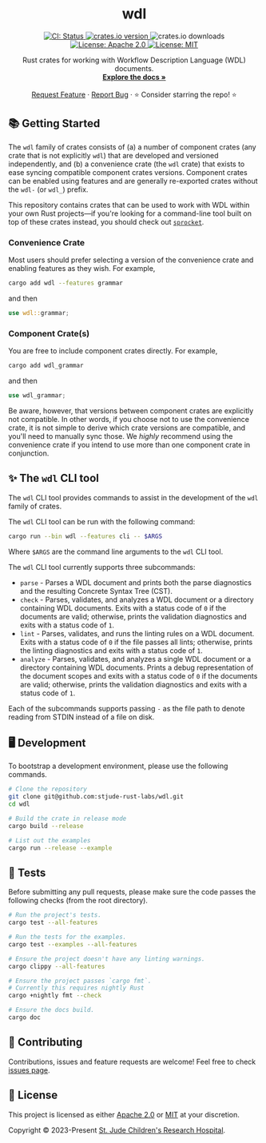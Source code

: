 <p align="center">
  <h1 align="center">
    wdl
  </h1>

  <p align="center">
    <a href="https://github.com/stjude-rust-labs/wdl/actions/workflows/CI.yml" target="_blank">
      <img alt="CI: Status" src="https://github.com/stjude-rust-labs/wdl/actions/workflows/CI.yml/badge.svg" />
    </a>
    <a href="https://crates.io/crates/wdl" target="_blank">
      <img alt="crates.io version" src="https://img.shields.io/crates/v/wdl">
    </a>
    <img alt="crates.io downloads" src="https://img.shields.io/crates/d/wdl">
    <a href="https://github.com/stjude-rust-labs/wdl/blob/main/LICENSE-APACHE" target="_blank">
      <img alt="License: Apache 2.0" src="https://img.shields.io/badge/license-Apache 2.0-blue.svg" />
    </a>
    <a href="https://github.com/stjude-rust-labs/wdl/blob/main/LICENSE-MIT" target="_blank">
      <img alt="License: MIT" src="https://img.shields.io/badge/license-MIT-blue.svg" />
    </a>
  </p>

  <p align="center">
    Rust crates for working with Workflow Description Language (WDL) documents.
    <br />
    <a href="https://docs.rs/wdl"><strong>Explore the docs »</strong></a>
    <br />
    <br />
    <a href="https://github.com/stjude-rust-labs/wdl/issues/new?assignees=&title=Descriptive%20Title&labels=enhancement">Request Feature</a>
    ·
    <a href="https://github.com/stjude-rust-labs/wdl/issues/new?assignees=&title=Descriptive%20Title&labels=bug">Report Bug</a>
    ·
    ⭐ Consider starring the repo! ⭐
    <br />
  </p>
</p>

## 📚 Getting Started

The `wdl` family of crates consists of (a) a number of component crates (any
crate that is not explicitly `wdl`) that are developed and versioned
independently, and (b) a convenience crate (the `wdl` crate) that exists to ease
syncing compatible component crates versions. Component crates can be enabled
using features and are generally re-exported crates without the `wdl-` (or
`wdl_`) prefix.

This repository contains crates that can be used to work with WDL within your
own Rust projects—if you're looking for a command-line tool built on top of
these crates instead, you should check out [`sprocket`].

### Convenience Crate

Most users should prefer selecting a version of the convenience crate and
enabling features as they wish. For example,

```bash
cargo add wdl --features grammar
```

and then

```rust
use wdl::grammar;
```

### Component Crate(s)

You are free to include component crates directly. For example,

```bash
cargo add wdl_grammar
```

and then

```rust
use wdl_grammar;
```

Be aware, however, that versions between component crates are explicitly not
compatible. In other words, if you choose not to use the convenience crate, it
is not simple to derive which crate versions are compatible, and you'll need to
manually sync those. We _highly_ recommend using the convenience crate if you
intend to use more than one component crate in conjunction.

## ✨ The `wdl` CLI tool

The `wdl` CLI tool provides commands to assist in the development of
the `wdl` family of crates.

The `wdl` CLI tool can be run with the following command:

```bash
cargo run --bin wdl --features cli -- $ARGS
```

Where `$ARGS` are the command line arguments to the `wdl` CLI tool.

The `wdl` CLI tool currently supports three subcommands:

* `parse` - Parses a WDL document and prints both the parse diagnostics and the
  resulting Concrete Syntax Tree (CST).
* `check` - Parses, validates, and analyzes a WDL document or a directory
  containing WDL documents. Exits with a status code of `0` if the documents
  are valid; otherwise, prints the validation diagnostics and exits with a
  status code of `1`.
* `lint` - Parses, validates, and runs the linting rules on a WDL document.
  Exits with a status code of `0` if the file passes all lints; otherwise,
  prints the linting diagnostics and exits with a status code of `1`.
* `analyze` - Parses, validates, and analyzes a single WDL document or a
  directory containing WDL documents. Prints a debug representation of the
  document scopes and exits with a status code of `0` if the documents are
  valid; otherwise, prints the validation diagnostics and exits with a status
  code of `1`.

Each of the subcommands supports passing `-` as the file path to denote reading
from STDIN instead of a file on disk.

## 🖥️ Development

To bootstrap a development environment, please use the following commands.

```bash
# Clone the repository
git clone git@github.com:stjude-rust-labs/wdl.git
cd wdl

# Build the crate in release mode
cargo build --release

# List out the examples
cargo run --release --example
```

## 🚧️ Tests

Before submitting any pull requests, please make sure the code passes the
following checks (from the root directory).

```bash
# Run the project's tests.
cargo test --all-features

# Run the tests for the examples.
cargo test --examples --all-features

# Ensure the project doesn't have any linting warnings.
cargo clippy --all-features

# Ensure the project passes `cargo fmt`.
# Currently this requires nightly Rust
cargo +nightly fmt --check

# Ensure the docs build.
cargo doc
```

## 🤝 Contributing

Contributions, issues and feature requests are welcome! Feel free to check
[issues page](https://github.com/stjude-rust-labs/wdl/issues).

## 📝 License

This project is licensed as either [Apache 2.0][license-apache] or
[MIT][license-mit] at your discretion.

Copyright © 2023-Present [St. Jude Children's Research Hospital](https://github.com/stjude).

[license-apache]: https://github.com/stjude-rust-labs/wdl/blob/main/LICENSE-APACHE
[license-mit]: https://github.com/stjude-rust-labs/wdl/blob/main/LICENSE-MIT
[`sprocket`]: https://github.com/stjude-rust-labs/sprocket